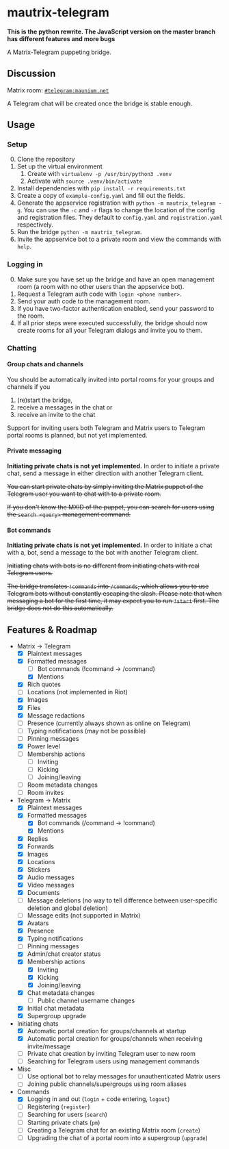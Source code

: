 # mautrix-telegram
**This is the python rewrite. The JavaScript version on the master branch has different features and more bugs**

A Matrix-Telegram puppeting bridge.

## Discussion
Matrix room: [`#telegram:maunium.net`](https://matrix.to/#/#telegram:maunium.net)

A Telegram chat will be created once the bridge is stable enough.

## Usage
### Setup
0. Clone the repository
1. Set up the virtual environment
   1. Create with `virtualenv -p /usr/bin/python3 .venv`
   2. Activate with `source .venv/bin/activate`
2. Install dependencies with `pip install -r requirements.txt`
3. Create a copy of `example-config.yaml` and fill out the fields.
4. Generate the appservice registration with `python -m mautrix_telegram -g`.
   You can use the `-c` and `-r` flags to change the location of the config and registration files.
   They default to `config.yaml` and `registration.yaml` respectively.
5. Run the bridge `python -m mautrix_telegram`.
6. Invite the appservice bot to a private room and view the commands with `help`.

### Logging in
0. Make sure you have set up the bridge and have an open management room (a room with no other users than the appservice bot).
1. Request a Telegram auth code with `login <phone number>`.
2. Send your auth code to the management room.
3. If you have two-factor authentication enabled, send your password to the room.
4. If all prior steps were executed successfully, the bridge should now create rooms for all your Telegram dialogs and invite you to them.

### Chatting
#### Group chats and channels
You should be automatically invited into portal rooms for your groups and channels if you
1. (re)start the bridge,
2. receive a messages in the chat or
3. receive an invite to the chat

Support for inviting users both Telegram and Matrix users to Telegram portal rooms is planned, but not yet implemented.

#### Private messaging
**Initiating private chats is not yet implemented.** In order to initiate a private chat,
send a message in either direction with another Telegram client.

~~You can start private chats by simply inviting the Matrix puppet of the Telegram user you want to chat with to a private room.~~

~~If you don't know the MXID of the puppet, you can search for users using the `search <query>` management command.~~

#### Bot commands
**Initiating private chats is not yet implemented.** In order to initiate a chat with a,
bot, send a message to the bot with another Telegram client.

~~Initiating chats with bots is no different from initiating chats with real Telegram users.~~

~~The bridge translates `!commands` into `/commands`, which allows you to use Telegram bots without constantly escaping
the slash. Please note that when messaging a bot for the first time, it may expect you to run `!start` first. The bridge
does not do this automatically.~~

## Features & Roadmap
* Matrix → Telegram
  * [x] Plaintext messages
  * [x] Formatted messages
    * [ ] Bot commands (!command -> /command)
    * [x] Mentions
  * [x] Rich quotes
  * [ ] Locations (not implemented in Riot)
  * [x] Images
  * [x] Files
  * [x] Message redactions
  * [ ] Presence (currently always shown as online on Telegram)
  * [ ] Typing notifications (may not be possible)
  * [ ] Pinning messages
  * [x] Power level
  * [ ] Membership actions
    * [ ] Inviting
    * [ ] Kicking
    * [ ] Joining/leaving
  * [ ] Room metadata changes
  * [ ] Room invites
* Telegram → Matrix
  * [x] Plaintext messages
  * [x] Formatted messages
    * [x] Bot commands (/command -> !command)
    * [x] Mentions
  * [x] Replies
  * [x] Forwards
  * [x] Images
  * [x] Locations
  * [x] Stickers
  * [x] Audio messages
  * [x] Video messages
  * [x] Documents
  * [ ] Message deletions (no way to tell difference between user-specific deletion and global deletion)
  * [ ] Message edits (not supported in Matrix)
  * [x] Avatars
  * [x] Presence
  * [x] Typing notifications
  * [ ] Pinning messages
  * [x] Admin/chat creator status
  * [x] Membership actions
    * [x] Inviting
    * [x] Kicking
    * [x] Joining/leaving
  * [x] Chat metadata changes
    * [ ] Public channel username changes
  * [x] Initial chat metadata
  * [x] Supergroup upgrade
* Initiating chats
  * [x] Automatic portal creation for groups/channels at startup
  * [x] Automatic portal creation for groups/channels when receiving invite/message
  * [ ] Private chat creation by inviting Telegram user to new room
  * [ ] Searching for Telegram users using management commands
* Misc
  * [ ] Use optional bot to relay messages for unauthenticated Matrix users
  * [ ] Joining public channels/supergroups using room aliases
* Commands
  * [x] Logging in and out (`login` + code entering, `logout`)
  * [ ] Registering (`register`)
  * [ ] Searching for users (`search`)
  * [ ] Starting private chats (`pm`)
  * [ ] Creating a Telegram chat for an existing Matrix room (`create`)
  * [ ] Upgrading the chat of a portal room into a supergroup (`upgrade`)
